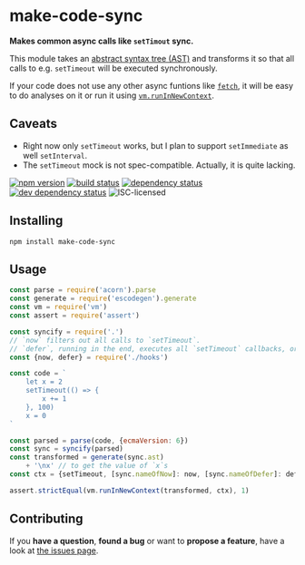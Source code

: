 # make-code-sync

**Makes common async calls like `setTimout` sync.**

This module takes an [abstract syntax tree (AST)](todo) and transforms it so that all calls to e.g. `setTimeout` will be executed synchronously.

If your code does not use any other async funtions like [`fetch`](todo), it will be easy to do analyses on it or run it using [`vm.runInNewContext`](todo).

## Caveats

- Right now only `setTimeout` works, but I plan to support `setImmediate` as well `setInterval`.
- The `setTimeout` mock is not spec-compatible. Actually, it is quite lacking.

[![npm version](https://img.shields.io/npm/v/make-code-sync.svg)](https://www.npmjs.com/package/make-code-sync)
[![build status](https://img.shields.io/travis/derhuerst/make-code-sync.svg)](https://travis-ci.org/derhuerst/make-code-sync)
[![dependency status](https://img.shields.io/david/derhuerst/make-code-sync.svg)](https://david-dm.org/derhuerst/make-code-sync)
[![dev dependency status](https://img.shields.io/david/dev/derhuerst/make-code-sync.svg)](https://david-dm.org/derhuerst/make-code-sync#info=devDependencies)
![ISC-licensed](https://img.shields.io/github/license/derhuerst/make-code-sync.svg)


## Installing

```shell
npm install make-code-sync
```


## Usage

```js
const parse = require('acorn').parse
const generate = require('escodegen').generate
const vm = require('vm')
const assert = require('assert')

const syncify = require('.')
// `now` filters out all calls to `setTimeout`.
// `defer`, running in the end, executes all `setTimeout` callbacks, ordered by delay.
const {now, defer} = require('./hooks')

const code = `
	let x = 2
	setTimeout(() => {
		x += 1
	}, 100)
	x = 0
`

const parsed = parse(code, {ecmaVersion: 6})
const sync = syncify(parsed)
const transformed = generate(sync.ast)
	+ '\nx' // to get the value of `x`s
const ctx = {setTimeout, [sync.nameOfNow]: now, [sync.nameOfDefer]: defer}

assert.strictEqual(vm.runInNewContext(transformed, ctx), 1)
```


## Contributing

If you **have a question**, **found a bug** or want to **propose a feature**, have a look at [the issues page](https://github.com/derhuerst/make-code-sync/issues).
